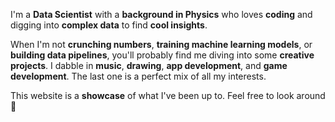 I'm a **Data Scientist** with a **background in Physics** who loves **coding** and digging into **complex data** to find **cool insights**.

When I'm not **crunching numbers**, **training machine learning models**, or **building data pipelines**, you'll probably find me diving into some **creative projects**. I dabble in **music**, **drawing**, **app development**, and **game development**. The last one is a perfect mix of all my interests.

This website is a **showcase** of what I've been up to. Feel free to look around 👀
